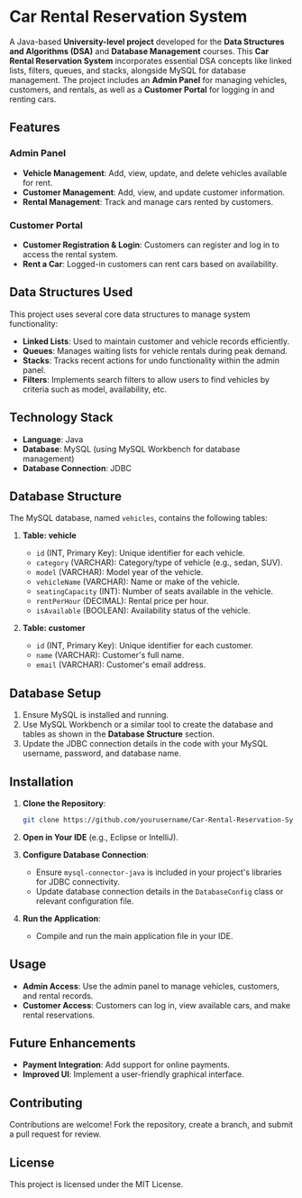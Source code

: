 # Car Rental Reservation System

A Java-based **University-level project** developed for the **Data Structures and Algorithms (DSA)** and **Database Management** courses. This **Car Rental Reservation System** incorporates essential DSA concepts like linked lists, filters, queues, and stacks, alongside MySQL for database management. The project includes an **Admin Panel** for managing vehicles, customers, and rentals, as well as a **Customer Portal** for logging in and renting cars.

## Features

### Admin Panel
- **Vehicle Management**: Add, view, update, and delete vehicles available for rent.
- **Customer Management**: Add, view, and update customer information.
- **Rental Management**: Track and manage cars rented by customers.

### Customer Portal
- **Customer Registration & Login**: Customers can register and log in to access the rental system.
- **Rent a Car**: Logged-in customers can rent cars based on availability.

## Data Structures Used
This project uses several core data structures to manage system functionality:
- **Linked Lists**: Used to maintain customer and vehicle records efficiently.
- **Queues**: Manages waiting lists for vehicle rentals during peak demand.
- **Stacks**: Tracks recent actions for undo functionality within the admin panel.
- **Filters**: Implements search filters to allow users to find vehicles by criteria such as model, availability, etc.

## Technology Stack
- **Language**: Java
- **Database**: MySQL (using MySQL Workbench for database management)
- **Database Connection**: JDBC

## Database Structure

The MySQL database, named `vehicles`, contains the following tables:

1. **Table: vehicle**
   - `id` (INT, Primary Key): Unique identifier for each vehicle.
   - `category` (VARCHAR): Category/type of vehicle (e.g., sedan, SUV).
   - `model` (VARCHAR): Model year of the vehicle.
   - `vehicleName` (VARCHAR): Name or make of the vehicle.
   - `seatingCapacity` (INT): Number of seats available in the vehicle.
   - `rentPerHour` (DECIMAL): Rental price per hour.
   - `isAvailable` (BOOLEAN): Availability status of the vehicle.

2. **Table: customer**
   - `id` (INT, Primary Key): Unique identifier for each customer.
   - `name` (VARCHAR): Customer's full name.
   - `email` (VARCHAR): Customer's email address.

## Database Setup
1. Ensure MySQL is installed and running.
2. Use MySQL Workbench or a similar tool to create the database and tables as shown in the **Database Structure** section.
3. Update the JDBC connection details in the code with your MySQL username, password, and database name.

## Installation

1. **Clone the Repository**:
   ```bash
   git clone https://github.com/yourusername/Car-Rental-Reservation-System.git
   ```
2. **Open in Your IDE** (e.g., Eclipse or IntelliJ).
3. **Configure Database Connection**:
   - Ensure `mysql-connector-java` is included in your project's libraries for JDBC connectivity.
   - Update database connection details in the `DatabaseConfig` class or relevant configuration file.

4. **Run the Application**:
   - Compile and run the main application file in your IDE.

## Usage

- **Admin Access**: Use the admin panel to manage vehicles, customers, and rental records.
- **Customer Access**: Customers can log in, view available cars, and make rental reservations.

## Future Enhancements
- **Payment Integration**: Add support for online payments.
- **Improved UI**: Implement a user-friendly graphical interface.

## Contributing
Contributions are welcome! Fork the repository, create a branch, and submit a pull request for review.

## License
This project is licensed under the MIT License.
